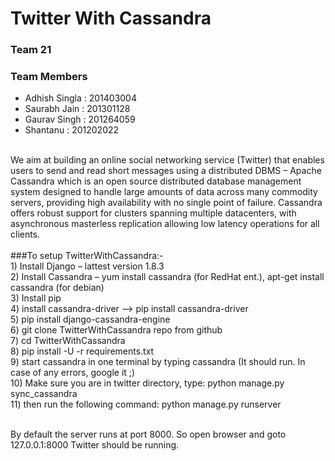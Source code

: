 # Twitter With Cassandra
### Team 21
### Team Members
- Adhish Singla : 201403004
- Saurabh Jain : 201301128
- Gaurav Singh : 201264059
- Shantanu : 201202022

<br/>
We aim at building an online social networking service (Twitter) that enables users to send and read short messages using a distributed DBMS – Apache Cassandra which is an open source distributed database management system designed to handle large amounts of data across many commodity servers, providing high availability with no single point of failure. Cassandra offers robust support for clusters spanning multiple datacenters, with asynchronous masterless replication allowing low latency operations for all clients.
<br/><br/>
###To setup TwitterWithCassandra:-
<br/>
1) Install Django – lattest version 1.8.3
<br/>
2) Install Cassandra – yum install cassandra (for RedHat ent.),
                       apt-get install cassandra (for debian)
<br/>
3) Install pip
<br/>
4) install cassandra-driver –> pip install cassandra-driver
<br/>
5) pip install django-cassandra-engine
<br/>
6) git clone TwitterWithCassandra repo from github
<br/>
7) cd TwitterWithCassandra
<br/>
8) pip install -U -r requirements.txt
<br/>
9) start cassandra in one terminal by typing cassandra
      (It should run. In case of any errors, google it ;)
<br/>
10) Make sure you are in twitter directory, type:
     python manage.py sync_cassandra
<br/>
11) then run the following command:
       python manage.py runserver
<br/><br/>

By default the server runs at port  8000. So open browser and goto 127.0.0.1:8000
Twitter should be running.
